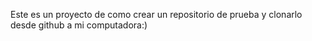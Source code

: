 Este es un proyecto de como crear un repositorio de prueba y clonarlo desde github a mi computadora:)